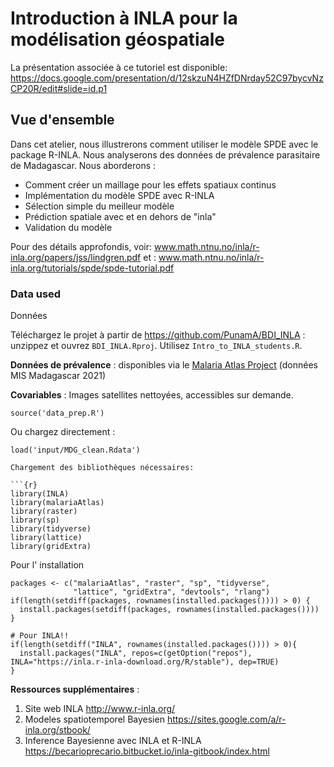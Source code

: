Introduction à INLA pour la modélisation géospatiale 
============
La présentation associée à ce tutoriel est disponible:
https://docs.google.com/presentation/d/12skzuN4HZfDNrday52C97bycvNzCP20R/edit#slide=id.p1

Vue d'ensemble 
------
Dans cet atelier, nous illustrerons comment utiliser le modèle SPDE avec le package R-INLA. Nous analyserons des données de prévalence parasitaire de Madagascar. Nous aborderons :

- Comment créer un maillage pour les effets spatiaux continus
- Implémentation du modèle SPDE avec R-INLA
- Sélection simple du meilleur modèle
- Prédiction spatiale avec et en dehors de "inla"
- Validation du modèle

Pour des détails approfondis, voir: www.math.ntnu.no/inla/r-inla.org/papers/jss/lindgren.pdf et : www.math.ntnu.no/inla/r-inla.org/tutorials/spde/spde-tutorial.pdf

### Data used
Données

Téléchargez le projet à partir de <https://github.com/PunamA/BDI_INLA> : unzippez et ouvrez `BDI_INLA.Rproj`. Utilisez `Intro_to_INLA_students.R`.

**Données de prévalence** : disponibles via le <a href=https://malariaatlas.org/pr-survey-data/>Malaria Atlas Project</a> (données MIS Madagascar 2021)

**Covariables** : Images satellites nettoyées, accessibles sur demande.

```{r data, eval = FALSE, echo = FALSE}
source('data_prep.R')
```

Ou chargez directement :

```{r}
load('input/MDG_clean.Rdata')

Chargement des bibliothèques nécessaires:

```{r}
library(INLA)
library(malariaAtlas)
library(raster)
library(sp)
library(tidyverse)
library(lattice)     
library(gridExtra)
```
Pour l' installation
```{r}
packages <- c("malariaAtlas", "raster", "sp", "tidyverse",
              "lattice", "gridExtra", "devtools", "rlang")
if(length(setdiff(packages, rownames(installed.packages()))) > 0) { 
  install.packages(setdiff(packages, rownames(installed.packages()))) }

# Pour INLA!!
if(length(setdiff("INLA", rownames(installed.packages()))) > 0){
  install.packages("INLA", repos=c(getOption("repos"), INLA="https://inla.r-inla-download.org/R/stable"), dep=TRUE)
}

```
**Ressources supplémentaires** :
1. Site web INLA <http://www.r-inla.org/>
2. Modeles spatiotemporel Bayesien <https://sites.google.com/a/r-inla.org/stbook/>
3. Inference Bayesienne avec INLA et R-INLA <https://becarioprecario.bitbucket.io/inla-gitbook/index.html>
